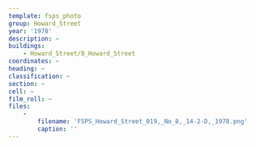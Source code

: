 ```yaml
---
template: fsps_photo
group: Howard_Street
year: '1978'
description: ~
buildings:
    - Howard_Street/8_Howard_Street
coordinates: ~
heading: ~
classification: ~
section: ~
cell: ~
film_roll: ~
files:
    -
        filename: 'FSPS_Howard_Street_019,_No_8,_14-2-D,_1978.png'
        caption: ''
---
```

